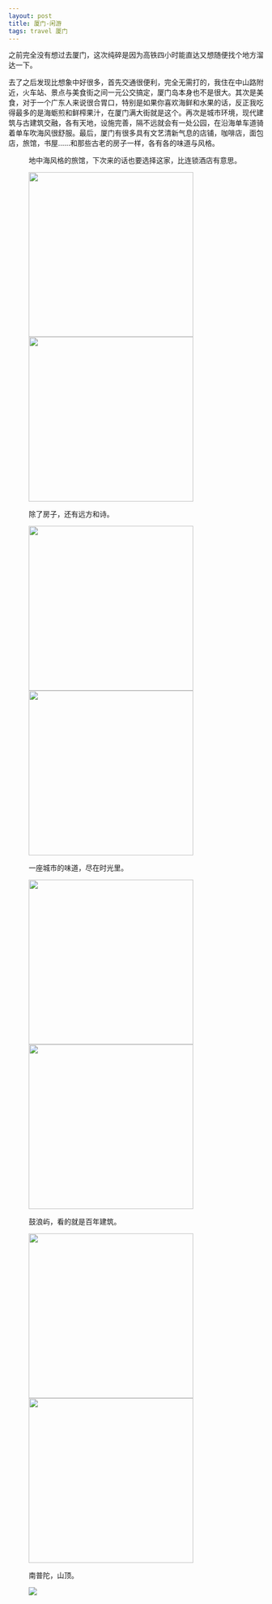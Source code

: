 ```yaml
---
layout: post
title: 厦门-闲游
tags: travel 厦门
---
```

<p>之前完全没有想过去厦门，这次纯碎是因为高铁四小时能直达又想随便找个地方溜达一下。</p>
<p>去了之后发现比想象中好很多，首先交通很便利，完全无需打的，我住在中山路附近，火车站、景点与美食街之间一元公交搞定，厦门岛本身也不是很大。其次是美食，对于一个广东人来说很合胃口，特别是如果你喜欢海鲜和水果的话，反正我吃得最多的是海蛎煎和鲜榨果汁，在厦门满大街就是这个。再次是城市环境，现代建筑与古建筑交融，各有天地，设施完善，隔不远就会有一处公园，在沿海单车道骑着单车吹海风很舒服。最后，厦门有很多具有文艺清新气息的店铺，咖啡店，面包店，旅馆，书屋……和那些古老的房子一样，各有各的味道与风格。</p>
<figure>
	<p>地中海风格的旅馆，下次来的话也要选择这家，比连锁酒店有意思。</p>
	<img class="lazy" src="{{ site.baseurl }}/img/xiamen/IMG_1815.jpg" width="325">
	<img class="lazy" src="{{ site.baseurl }}/img/xiamen/IMG_1813.jpg" width="325">
</figure>

<figure>
	<p>除了房子，还有远方和诗。</p>
	<img class="lazy" src="{{ site.baseurl }}/img/xiamen/IMG_1812.jpg" width="325">
	<img class="lazy" src="{{ site.baseurl }}/img/xiamen/IMG_1814.jpg" width="325">
</figure>

<figure>
	<p>一座城市的味道，尽在时光里。</p>
	<img class="lazy" src="{{ site.baseurl }}/img/xiamen/IMG_1792.jpg" width="325">
	<img class="lazy" src="{{ site.baseurl }}/img/xiamen/IMG_1771.jpg" width="325">
</figure>

<figure>
	<p>鼓浪屿，看的就是百年建筑。</p>
	<img class="lazy" src="{{ site.baseurl }}/img/xiamen/IMG_1774.jpg" width="325">
	<img class="lazy" src="{{ site.baseurl }}/img/xiamen/IMG_1781.jpg" width="325">
</figure>

<figure>
	<p>南普陀，山顶。</p>
	<img class="lazy" src="{{ site.baseurl }}/img/xiamen/IMG_1800.jpg">
</figure>
